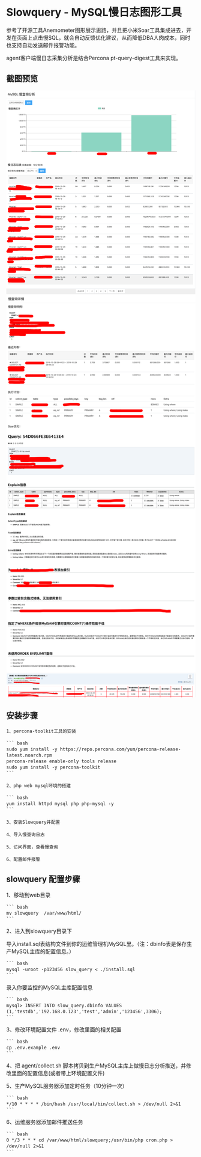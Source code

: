 # Slowquery - MySQL慢日志图形工具

参考了开源工具Anemometer图形展示思路，并且把小米Soar工具集成进去，开发在页面上点击慢SQL，就会自动反馈优化建议，从而降低DBA人肉成本，同时也支持自动发送邮件报警功能。

agent客户端慢日志采集分析是结合Percona pt-query-digest工具来实现。

## 截图预览

![image](https://github.com/hectorqin/slowquery/raw/master/statics/image/1.png)
![image](https://github.com/hectorqin/slowquery/raw/master/statics/image/2.png)
![image](https://github.com/hectorqin/slowquery/raw/master/statics/image/3.png)

## 安装步骤

    1、percona-toolkit工具的安装

    ``` bash
    sudo yum install -y https://repo.percona.com/yum/percona-release-latest.noarch.rpm
    percona-release enable-only tools release
    sudo yum install -y percona-toolkit
    ```

    2、php web mysql环境的搭建

    ``` bash
    yum install httpd mysql php php-mysql -y
    ```

    3、安装Slowquery并配置

    4、导入慢查询日志

    5、访问界面，查看慢查询

    6、配置邮件报警

## slowquery 配置步骤

1、移动到web目录

    ``` bash
    mv slowquery  /var/www/html/
    ```

2、进入到slowquery目录下

导入install.sql表结构文件到你的运维管理机MySQL里。（注：dbinfo表是保存生产MySQL主库的配置信息。）

    ``` bash
    mysql -uroot -p123456 slow_query < ./install.sql
    ```

录入你要监控的MySQL主库配置信息

    ``` bash
    mysql> INSERT INTO slow_query.dbinfo VALUES (1,'testdb','192.168.0.123','test','admin','123456',3306);
    ```

3、修改环境配置文件 .env，修改里面的相关配置

    ``` bash
    cp .env.example .env
    ```

4、把 agent/collect.sh 脚本拷贝到生产MySQL主库上做慢日志分析推送，并修改里面的配置信息(或者带上环境配置文件)

5、生产MySQL服务器添加定时任务（10分钟一次）

    ``` bash
    */10 * * * * /bin/bash /usr/local/bin/collect.sh > /dev/null 2>&1
    ```

6、运维服务器添加邮件推送任务

    ``` bash
    0 */3 * * * cd /var/www/html/slowquery;/usr/bin/php cron.php > /dev/null 2>&1
    ```
